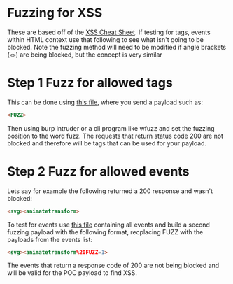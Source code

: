 # Fuzzing for XSS

These are based off of the [XSS Cheat Sheet](https://portswigger.net/web-security/cross-site-scripting/cheat-sheet). If testing for tags, events within HTML context use that following to see what isn't going to be blocked. Note the fuzzing method will need to be modified if angle brackets (`<>`) are being blocked, but the concept is very similar

# Step 1 Fuzz for allowed tags

This can be done using [this file](tags), where you send a payload such as:

```html
<FUZZ>
```

Then using burp intruder or a cli program like wfuzz and set the fuzzing position to the word fuzz. The requests that return status code 200 are not blocked and therefore will be tags that can be used for your payload.

# Step 2 Fuzz for allowed events

Lets say for example the following returned a 200 response and wasn't blocked:

```html
<svg><animatetransform>
```
To test for events use [this file](events) containing all events and build a second fuzzing payload with the following format, recplacing FUZZ with the payloads from the events list:

```html
<svg><animatetransform%20FUZZ=1>
```

The events that return a response code of 200 are not being blocked and will be valid for the POC payload to find XSS.
